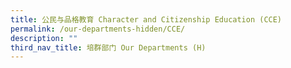 ```yaml
---
title: 公民与品格教育 Character and Citizenship Education (CCE)
permalink: /our-departments-hidden/CCE/
description: ""
third_nav_title: 培群部门 Our Departments (H)
---
```

